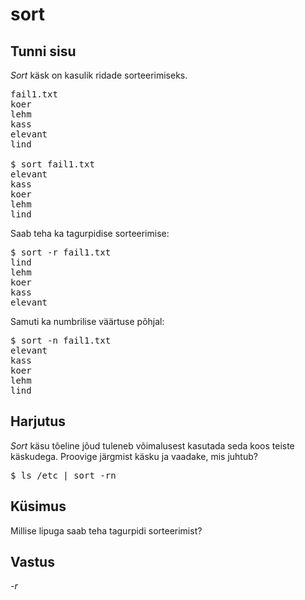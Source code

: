 # sort

## Tunni sisu

*Sort* käsk on kasulik ridade sorteerimiseks.

<pre>
fail1.txt
koer
lehm
kass
elevant
lind

$ sort fail1.txt
elevant
kass
koer
lehm
lind
</pre>

Saab teha ka tagurpidise sorteerimise:

<pre>$ sort -r fail1.txt
lind
lehm
koer
kass
elevant
</pre>

Samuti ka numbrilise väärtuse põhjal:

<pre>$ sort -n fail1.txt
elevant
kass
koer
lehm
lind
</pre>

## Harjutus

*Sort* käsu tõeline jõud tuleneb võimalusest kasutada seda koos teiste käskudega. Proovige järgmist käsku ja vaadake, mis juhtub?

<pre>$ ls /etc | sort -rn</pre>

## Küsimus

Millise lipuga saab teha tagurpidi sorteerimist?

## Vastus

*-r*
